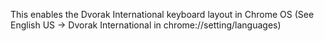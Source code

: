 This enables the Dvorak International keyboard layout in Chrome OS (See English US -> Dvorak International in chrome://setting/languages)
